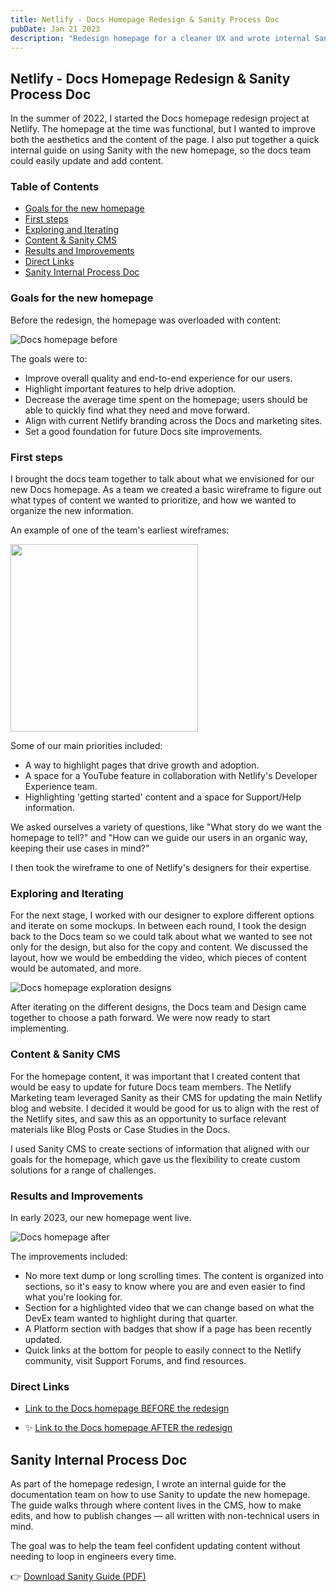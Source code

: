 ```yaml
---
title: Netlify - Docs Homepage Redesign & Sanity Process Doc
pubDate: Jan 21 2023
description: "Redesign homepage for a cleaner UX and wrote internal Sanity guide for docs team"
---
```



## Netlify - Docs Homepage Redesign & Sanity Process Doc

In the summer of 2022, I started the Docs homepage redesign project at Netlify. The homepage at the time was functional, but I wanted to improve both the aesthetics and the content of the page. I also put together a quick internal guide on using Sanity with the new homepage, so the docs team could easily update and add content.


### Table of Contents
- [Goals for the new homepage](#goals-for-the-new-homepage)
- [First steps](#first-steps)
- [Exploring and Iterating](#exploring-and-iterating)
- [Content & Sanity CMS](#content--sanity-cms)
- [Results and Improvements](#results-and-improvements)
- [Direct Links](#direct-links)
- [Sanity Internal Process Doc](#sanity-internal-process-doc)


### Goals for the new homepage

Before the redesign, the homepage was overloaded with content:

![Docs homepage before](/portfolio/assets/img/docsHomeBefore.gif)

The goals were to:
- Improve overall quality and end-to-end experience for our users.
- Highlight important features to help drive adoption.
- Decrease the average time spent on the homepage; users should be able to quickly find what they need and move forward.
- Align with current Netlify branding across the Docs and marketing sites.
- Set a good foundation for future Docs site improvements.

### First steps

I brought the docs team together to talk about what we envisioned for our new Docs homepage. As a team we created a basic wireframe to figure out what types of content we wanted to prioritize, and how we wanted to organize the new information.

An example of one of the team's earliest wireframes:

<img src="/portfolio/assets/img/docsHomeWireframe.png" height="300px">

Some of our main priorities included:
- A way to highlight pages that drive growth and adoption.
- A space for a YouTube feature in collaboration with Netlify's Developer Experience team.
- Highlighting 'getting started' content and a space for Support/Help information.

We asked ourselves a variety of questions, like "What story do we want the homepage to tell?" and "How can we guide our users in an organic way, keeping their use cases in mind?"

I then took the wireframe to one of Netlify's designers for their expertise.

### Exploring and Iterating

For the next stage, I worked with our designer to explore different options and iterate on some mockups. In between each round, I took the design back to the Docs team so we could talk about what we wanted to see not only for the design, but also for the copy and content. We discussed the layout, how we would be embedding the video, which pieces of content would be automated, and more.

![Docs homepage exploration designs](/portfolio/assets/img/docsHomeExplorations.png)

After iterating on the different designs, the Docs team and Design came together to choose a path forward. We were now ready to start implementing.

### Content & Sanity CMS

For the homepage content, it was important that I created content that would be easy to update for future Docs team members. The Netlify Marketing team leveraged Sanity as their CMS for updating the main Netlify blog and website. I decided it would be good for us to align with the rest of the Netlify sites, and saw this as an opportunity to surface relevant materials like Blog Posts or Case Studies in the Docs.

I used Sanity CMS to create sections of information that aligned with our goals for the homepage, which gave us the flexibility to create custom solutions for a range of challenges.

### Results and Improvements

In early 2023, our new homepage went live.

![Docs homepage after](/portfolio/assets/img/docsHomeAfter.gif)

The improvements included:
- No more text dump or long scrolling times. The content is organized into sections, so it's easy to know where you are and even easier to find what you're looking for.
- Section for a highlighted video that we can change based on what the DevEx team wanted to highlight during that quarter.
- A Platform section with badges that show if a page has been recently updated.
- Quick links at the bottom for people to easily connect to the Netlify community, visit Support Forums, and find resources.

### Direct Links

- <a href="https://web.archive.org/web/20220630202018/https://docs.netlify.com/" target="new">Link to the Docs homepage BEFORE the redesign</a>

- ✨ <a href="https://web.archive.org/web/20230131202505/https://docs.netlify.com/" target="new">Link to the Docs homepage AFTER the redesign</a>

## Sanity Internal Process Doc

As part of the homepage redesign, I wrote an internal guide for the documentation team on how to use Sanity to update the new homepage. The guide walks through where content lives in the CMS, how to make edits, and how to publish changes — all written with non-technical users in mind.

The goal was to help the team feel confident updating content without needing to loop in engineers every time.

👉 <a href="/portfolio/assets/netlify-sanitydoc.pdf" download>Download Sanity Guide (PDF)</a>